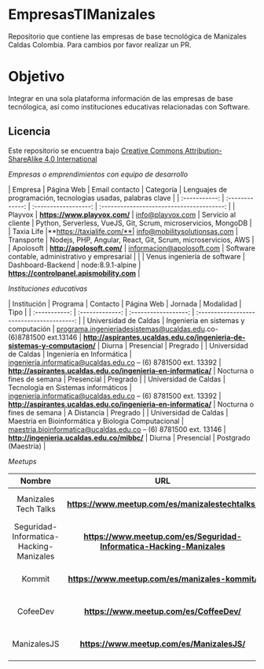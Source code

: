 # EmpresasTIManizales

Repositorio que contiene las empresas de base tecnológica de Manizales Caldas Colombia. Para cambios por favor realizar un PR.


# Objetivo

Integrar en una sola plataforma información de las empresas de base tecnólogica, así como instituciones educativas relacionadas con Software.


## Licencia

Este repositorio se encuentra bajo [Creative Commons Attribution-ShareAlike 4.0 International](https://creativecommons.org/licenses/by-sa/4.0/legalcode)


*Empresas o emprendimientos con equipo de desarrollo*

| Empresa   |  Página Web   | Email contacto     | Categoría   |  Lenguajes de programación, tecnologías usadas, palabras clave  | 
| :-----------: | :-------------:   | :------------------: | :---------------------------------------: | 
| Playvox | **https://www.playvox.com/**  | info@playvox.com | Servicio al cliente | Python, Serverless, VueJS, Git, Scrum, microservicios, MongoDB |
| Taxia Life |**https://taxialife.com/**| info@mobilitysolutionsas.com | Transporte | Nodejs, PHP, Angular, React, Git, Scrum, microservicios, AWS  |
| Apolosoft       | **http://apolosoft.com/** | informacion@apolosoft.com   |  Software contable, administrativo y empresarial |  |
| Venus ingeniería de software | Dashboard-Backend  | node:8.9.1-alpine   | **https://controlpanel.apismobility.com** |




*Instituciones educativas*

| Institución    |  Programa  | Contacto    |         Página Web                   |  Jornada | Modalidad | Tipo |
| :-----------: | :-------------:   | :------------------: | :---------------------------------------: | 
| Universidad de Caldas | Ingeniería en sistemas y computación  | programa.ingenieriadesistemas@ucaldas.edu.co- (6)8781500 ext.13146  | **http://aspirantes.ucaldas.edu.co/ingenieria-de-sistemas-y-computacion/** | Diurna | Presencial | Pregrado |
| Universidad de Caldas  | Ingeniería en Informática |  ingeniería.informatica@ucaldas.edu.co – (6) 8781500 ext. 13392 | **http://aspirantes.ucaldas.edu.co/ingenieria-en-informatica/** | Nocturna o fines de semana | Presencial | Pregrado |
| Universidad de Caldas  | Tecnología en Sistemas informáticos |  ingeniería.informatica@ucaldas.edu.co – (6) 8781500 ext. 13392 | **http://aspirantes.ucaldas.edu.co/ingenieria-en-informatica/** | Nocturna o fines de semana |  A Distancia | Pregrado |
| Universidad de Caldas  | Maestría en Bioinformática y Biología Computacional |  maestria.bioinformatica@ucaldas.edu.co – (6) 8781500 ext. 13146 | **http://ingenieria.ucaldas.edu.co/mibbc/** | Diurna |  Presencial | Postgrado (Maestría) |


*Meetups*

| Nombre    |  URL   |  Organizador    |  Contacto     | 
| :-----------: | :-------------:   | :------------------: | :---------------------------------------: | 
| Manizales Tech Talks | **https://www.meetup.com/es/manizalestechtalks/** | Jhon Edison Castro Sánchez | **https://twitter.com/edisoncast**  |
| Seguridad-Informatica-Hacking-Manizales | **https://www.meetup.com/es/Seguridad-Informatica-Hacking-Manizales** | Jaime Andrés Restrepo | **https://twitter.com/DragonJAR**  |
| Kommit | **https://www.meetup.com/es/manizales-kommit/** | Talent growing experts | **https://www.meetup.com/es/manizales-kommit/members/262623312/profile/**  |
| CofeeDev | **https://www.meetup.com/es/CoffeeDev/** | Gian Carlos Figueroa Revelo | **https://twitter.com/giancafigueroa**  |
| ManizalesJS | **https://www.meetup.com/es/ManizalesJS/** | Germán Mauricio Muñoz | **https://twitter.com/mauriciomunoz**  |











